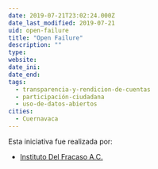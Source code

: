```yaml
---
date: 2019-07-21T23:02:24.000Z
date_last_modified: 2019-07-21
uid: open-failure
title: "Open Failure"
description: ""
type: 
website: 
date_ini: 
date_end: 
tags:
  - transparencia-y-rendicion-de-cuentas
  - participación-ciudadana
  - uso-de-datos-abiertos
cities: 
  - Cuernavaca
---
```


Esta iniciativa fue realizada por:

- [Instituto Del Fracaso A.C.](/i/instituto-del-fracaso-a-c.html)
